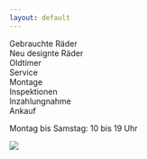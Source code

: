 ```yaml
---
layout: default
---
```

<div id='offer'>
Gebrauchte Räder<br>
Neu designte Räder<br>
Oldtimer<br>
Service<br> 
Montage<br>
Inspektionen<br>
Inzahlungnahme<br>
Ankauf
</div>


<div id='map'></div>

<div id='hours'>
<p>Montag bis Samstag: 10 bis 19 Uhr</p>
</div>

<div id='ribbon'>
<img src="{{ content }}/images/ribbon.png"></img>
</div>


<script>
// var map = L.mapbox.map('map', 'chichi.i67bj050', { zoomControl:false })
//     .setView([52.481108,13.426183], 16);

var map = L.mapbox.map('map', 'chichi.i725d13j', { zoomControl:false })
    .setView([52.486334,13.426237], 14);

var featureLayer = L.mapbox.featureLayer({
        type: 'FeatureCollection',
        features: [{
            type: 'Feature',
            properties: {
                'size': 5,
                'marker-color': '#ff0099'
            },
            geometry: {
                type: 'Point',
                coordinates: [13.425884, 52.481035]
            }
        }]
    })
    .addTo(map);

featureLayer.eachLayer(function(layer) {
    var popupContent=document.createElement('p');
    popupContent.id = 'popup';
    popupContent.innerHTML='<b>ChiChi</b><br>Flughafen Straße 50<br>12053 Berlin';
    layer.bindPopup(popupContent).openPopup();
});
</script>



    



